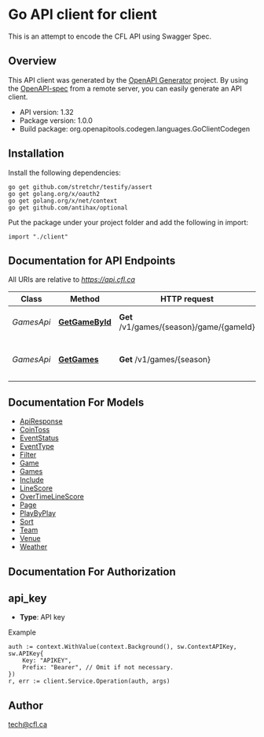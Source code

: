 # Go API client for client

This is an attempt to encode the CFL API using Swagger Spec.

## Overview
This API client was generated by the [OpenAPI Generator](https://openapi-generator.tech) project.  By using the [OpenAPI-spec](https://www.openapis.org/) from a remote server, you can easily generate an API client.

- API version: 1.32
- Package version: 1.0.0
- Build package: org.openapitools.codegen.languages.GoClientCodegen

## Installation

Install the following dependencies:
```
go get github.com/stretchr/testify/assert
go get golang.org/x/oauth2
go get golang.org/x/net/context
go get github.com/antihax/optional
```

Put the package under your project folder and add the following in import:
```golang
import "./client"
```

## Documentation for API Endpoints

All URIs are relative to *https://api.cfl.ca*

Class | Method | HTTP request | Description
------------ | ------------- | ------------- | -------------
*GamesApi* | [**GetGameById**](docs/GamesApi.md#getgamebyid) | **Get** /v1/games/{season}/game/{gameId} | Get data for a specific game
*GamesApi* | [**GetGames**](docs/GamesApi.md#getgames) | **Get** /v1/games/{season} | Get a list of all games in a particular season


## Documentation For Models

 - [ApiResponse](docs/ApiResponse.md)
 - [CoinToss](docs/CoinToss.md)
 - [EventStatus](docs/EventStatus.md)
 - [EventType](docs/EventType.md)
 - [Filter](docs/Filter.md)
 - [Game](docs/Game.md)
 - [Games](docs/Games.md)
 - [Include](docs/Include.md)
 - [LineScore](docs/LineScore.md)
 - [OverTimeLineScore](docs/OverTimeLineScore.md)
 - [Page](docs/Page.md)
 - [PlayByPlay](docs/PlayByPlay.md)
 - [Sort](docs/Sort.md)
 - [Team](docs/Team.md)
 - [Venue](docs/Venue.md)
 - [Weather](docs/Weather.md)


## Documentation For Authorization

## api_key
- **Type**: API key 

Example
```golang
auth := context.WithValue(context.Background(), sw.ContextAPIKey, sw.APIKey{
	Key: "APIKEY",
	Prefix: "Bearer", // Omit if not necessary.
})
r, err := client.Service.Operation(auth, args)
```

## Author

tech@cfl.ca

